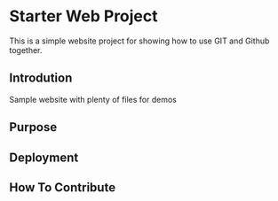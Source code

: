 # Starter Web Project

This is a simple website project for 
showing how to use GIT and Github together.

## Introdution

Sample website with plenty of files for demos

## Purpose

## Deployment

## How To Contribute